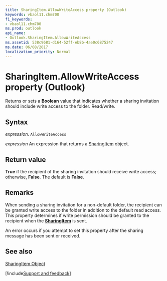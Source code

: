 ```yaml
---
title: SharingItem.AllowWriteAccess property (Outlook)
keywords: vbaol11.chm700
f1_keywords:
- vbaol11.chm700
ms.prod: outlook
api_name:
- Outlook.SharingItem.AllowWriteAccess
ms.assetid: 538c9681-d164-52ff-eb8b-4ae0c6875247
ms.date: 06/08/2017
localization_priority: Normal
---
```



# SharingItem.AllowWriteAccess property (Outlook)

Returns or sets a **Boolean** value that indicates whether a sharing invitation should include write access to the folder. Read/write.


## Syntax

_expression_. `AllowWriteAccess`

 _expression_ An expression that returns a [SharingItem](Outlook.SharingItem.md) object.


## Return value

 **True** if the recipient of the sharing invitation should receive write access; otherwise, **False**. The default is **False**.


## Remarks

When sending a sharing invitation for a non-default folder, the recipient can be granted write access to the folder in addition to the default read access. This property determines if write permission should be granted to the recipient when the  **[SharingItem](Outlook.SharingItem.md)** is sent.

An error occurs if you attempt to set this property after the sharing message has been sent or received.


## See also


[SharingItem Object](Outlook.SharingItem.md)

[!include[Support and feedback](~/includes/feedback-boilerplate.md)]